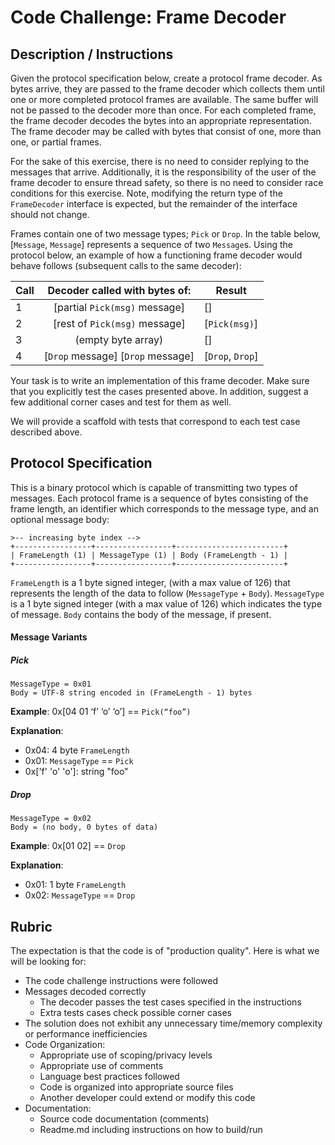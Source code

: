 # Code Challenge: Frame Decoder

## Description / Instructions
Given the protocol specification below, create a protocol frame decoder. As
bytes arrive, they are passed to the frame decoder which collects them until
one or more completed protocol frames are available. The same buffer will not
be passed to the decoder more than once. For each completed frame, the frame
decoder decodes the bytes into an appropriate representation. The frame decoder
may be called with bytes that consist of one, more than one, or partial frames.

For the sake of this exercise, there is no need to consider replying to the
messages that arrive. Additionally, it is the responsibility of the user of the
frame decoder to ensure thread safety, so there is no need to consider race
conditions for this exercise. Note, modifying the return type of the `FrameDecoder`
interface is expected, but the remainder of the interface should not change.

Frames contain one of two message types; `Pick` or `Drop`. In the table below,
[`Message`, `Message`] represents a sequence of two `Message`s. Using the
protocol below, an example of how a functioning frame decoder would behave
follows (subsequent calls to the same decoder):

| Call | Decoder called with bytes of:     | Result           |
|------|:---------------------------------:|------------------|
| 1    | [partial `Pick(msg)` message]     | []               |
| 2    | [rest of `Pick(msg)` message]     | [`Pick(msg)`]    |
| 3    | (empty byte array)                | []               |
| 4    | [`Drop` message] [`Drop` message] | [`Drop`, `Drop`] |


Your task is to write an implementation of this frame decoder. Make sure that
you explicitly test the cases presented above. In addition, suggest a few
additional corner cases and test for them as well.

We will provide a scaffold with tests that correspond to each test case
described above.

## Protocol Specification

This is a binary protocol which is capable of transmitting two types of
messages. Each protocol frame is a sequence of bytes consisting of the frame
length, an identifier which corresponds to the message type, and an optional
message body:

    >-- increasing byte index -->
    +-----------------+-----------------+------------------------+
    | FrameLength (1) | MessageType (1) | Body (FrameLength - 1) |
    +-----------------+-----------------+------------------------+

`FrameLength` is a 1 byte signed integer, (with a max value of 126) that
represents the length of the data to follow (`MessageType` + `Body`).
`MessageType` is a 1 byte signed integer (with a max value of 126) which
indicates the type of message. `Body` contains the body of the message, if
present.

#### Message Variants

##### Pick
    MessageType = 0x01
    Body = UTF-8 string encoded in (FrameLength - 1) bytes

__Example__: 0x[04 01 ‘f’ ‘o’ ‘o’] == `Pick(“foo”)`

__Explanation__:
* 0x04: 4 byte `FrameLength`
* 0x01: `MessageType` == `Pick`
* 0x['f' 'o' 'o']: string "foo"

##### Drop
    MessageType = 0x02
    Body = (no body, 0 bytes of data)

__Example__: 0x[01 02] == `Drop`

__Explanation__:
* 0x01: 1 byte `FrameLength`
* 0x02: `MessageType` == `Drop`

## Rubric

The expectation is that the code is of "production quality". Here is what
we will be looking for:

* The code challenge instructions were followed
* Messages decoded correctly
  * The decoder passes the test cases specified in the instructions
  * Extra tests cases check possible corner cases
* The solution does not exhibit any unnecessary time/memory complexity or performance inefficiencies
* Code Organization:
  * Appropriate use of scoping/privacy levels
  * Appropriate use of comments
  * Language best practices followed
  * Code is organized into appropriate source files
  * Another developer could extend or modify this code
* Documentation:
  * Source code documentation (comments)
  * Readme.md including instructions on how to build/run
